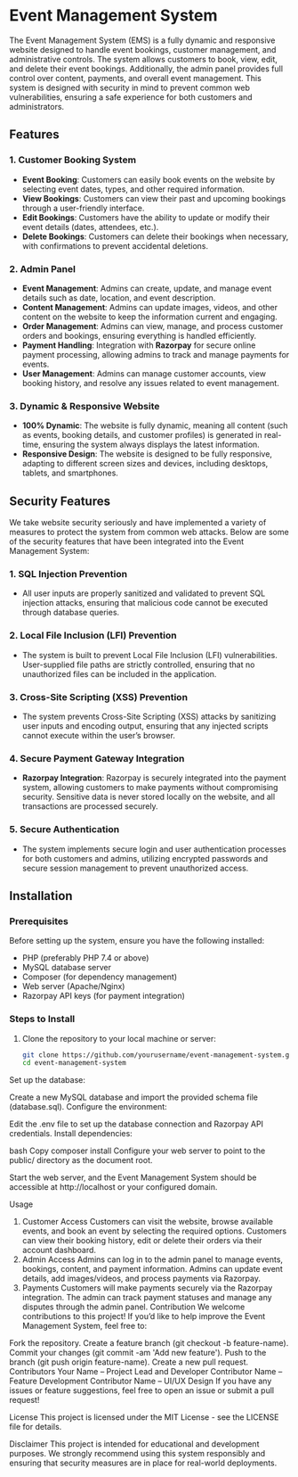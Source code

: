 
# Event Management System

The Event Management System (EMS) is a fully dynamic and responsive website designed to handle event bookings, customer management, and administrative controls. The system allows customers to book, view, edit, and delete their event bookings. Additionally, the admin panel provides full control over content, payments, and overall event management. This system is designed with security in mind to prevent common web vulnerabilities, ensuring a safe experience for both customers and administrators.

## Features

### 1. **Customer Booking System**
- **Event Booking**: Customers can easily book events on the website by selecting event dates, types, and other required information.
- **View Bookings**: Customers can view their past and upcoming bookings through a user-friendly interface.
- **Edit Bookings**: Customers have the ability to update or modify their event details (dates, attendees, etc.).
- **Delete Bookings**: Customers can delete their bookings when necessary, with confirmations to prevent accidental deletions.

### 2. **Admin Panel**
- **Event Management**: Admins can create, update, and manage event details such as date, location, and event description.
- **Content Management**: Admins can update images, videos, and other content on the website to keep the information current and engaging.
- **Order Management**: Admins can view, manage, and process customer orders and bookings, ensuring everything is handled efficiently.
- **Payment Handling**: Integration with **Razorpay** for secure online payment processing, allowing admins to track and manage payments for events.
- **User Management**: Admins can manage customer accounts, view booking history, and resolve any issues related to event management.

### 3. **Dynamic & Responsive Website**
- **100% Dynamic**: The website is fully dynamic, meaning all content (such as events, booking details, and customer profiles) is generated in real-time, ensuring the system always displays the latest information.
- **Responsive Design**: The website is designed to be fully responsive, adapting to different screen sizes and devices, including desktops, tablets, and smartphones.

## Security Features

We take website security seriously and have implemented a variety of measures to protect the system from common web attacks. Below are some of the security features that have been integrated into the Event Management System:

### 1. **SQL Injection Prevention**
- All user inputs are properly sanitized and validated to prevent SQL injection attacks, ensuring that malicious code cannot be executed through database queries.

### 2. **Local File Inclusion (LFI) Prevention**
- The system is built to prevent Local File Inclusion (LFI) vulnerabilities. User-supplied file paths are strictly controlled, ensuring that no unauthorized files can be included in the application.

### 3. **Cross-Site Scripting (XSS) Prevention**
- The system prevents Cross-Site Scripting (XSS) attacks by sanitizing user inputs and encoding output, ensuring that any injected scripts cannot execute within the user’s browser.

### 4. **Secure Payment Gateway Integration**
- **Razorpay Integration**: Razorpay is securely integrated into the payment system, allowing customers to make payments without compromising security. Sensitive data is never stored locally on the website, and all transactions are processed securely.

### 5. **Secure Authentication**
- The system implements secure login and user authentication processes for both customers and admins, utilizing encrypted passwords and secure session management to prevent unauthorized access.

## Installation

### Prerequisites

Before setting up the system, ensure you have the following installed:
- PHP (preferably PHP 7.4 or above)
- MySQL database server
- Composer (for dependency management)
- Web server (Apache/Nginx)
- Razorpay API keys (for payment integration)

### Steps to Install

1. Clone the repository to your local machine or server:

   ```bash
   git clone https://github.com/yourusername/event-management-system.git
   cd event-management-system
Set up the database:

Create a new MySQL database and import the provided schema file (database.sql).
Configure the environment:

Edit the .env file to set up the database connection and Razorpay API credentials.
Install dependencies:

bash
Copy
composer install
Configure your web server to point to the public/ directory as the document root.

Start the web server, and the Event Management System should be accessible at http://localhost or your configured domain.

Usage
1. Customer Access
Customers can visit the website, browse available events, and book an event by selecting the required options.
Customers can view their booking history, edit or delete their orders via their account dashboard.
2. Admin Access
Admins can log in to the admin panel to manage events, bookings, content, and payment information.
Admins can update event details, add images/videos, and process payments via Razorpay.
3. Payments
Customers will make payments securely via the Razorpay integration. The admin can track payment statuses and manage any disputes through the admin panel.
Contribution
We welcome contributions to this project! If you’d like to help improve the Event Management System, feel free to:

Fork the repository.
Create a feature branch (git checkout -b feature-name).
Commit your changes (git commit -am 'Add new feature').
Push to the branch (git push origin feature-name).
Create a new pull request.
Contributors
Your Name – Project Lead and Developer
Contributor Name – Feature Development
Contributor Name – UI/UX Design
If you have any issues or feature suggestions, feel free to open an issue or submit a pull request!

License
This project is licensed under the MIT License - see the LICENSE file for details.

Disclaimer
This project is intended for educational and development purposes. We strongly recommend using this system responsibly and ensuring that security measures are in place for real-world deployments.
